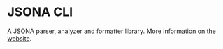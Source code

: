 # JSONA CLI

A JSONA parser, analyzer and formatter library.  More information on the [website](https://jsona.github.io/jsona).

